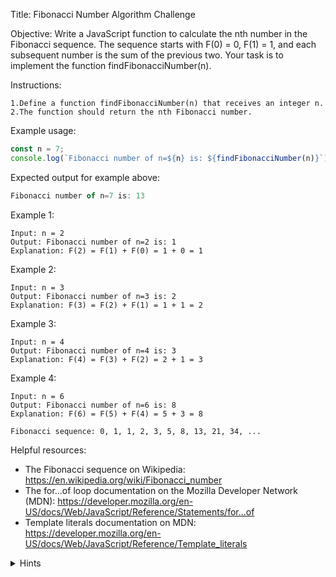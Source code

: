 Title: Fibonacci Number Algorithm Challenge

Objective:
Write a JavaScript function to calculate the nth number in the Fibonacci sequence. The sequence starts with F(0) = 0, F(1) = 1, and each subsequent number is the sum of the previous two. Your task is to implement the function findFibonacciNumber(n).

Instructions:
```
1.Define a function findFibonacciNumber(n) that receives an integer n.
2.The function should return the nth Fibonacci number.
```

Example usage:
```js
const n = 7;
console.log(`Fibonacci number of n=${n} is: ${findFibonacciNumber(n)}`);
```

Expected output for example above:
```js
Fibonacci number of n=7 is: 13
```


Example 1:
```
Input: n = 2
Output: Fibonacci number of n=2 is: 1
Explanation: F(2) = F(1) + F(0) = 1 + 0 = 1
```

Example 2:
```
Input: n = 3
Output: Fibonacci number of n=3 is: 2
Explanation: F(3) = F(2) + F(1) = 1 + 1 = 2
```

Example 3:
```
Input: n = 4
Output: Fibonacci number of n=4 is: 3
Explanation: F(4) = F(3) + F(2) = 2 + 1 = 3
```

Example 4:
```
Input: n = 6
Output: Fibonacci number of n=6 is: 8
Explanation: F(6) = F(5) + F(4) = 5 + 3 = 8
```

```
Fibonacci sequence: 0, 1, 1, 2, 3, 5, 8, 13, 21, 34, ...
```


Helpful resources:
- The Fibonacci sequence on Wikipedia: https://en.wikipedia.org/wiki/Fibonacci_number
- The for...of loop documentation on the Mozilla Developer Network (MDN): https://developer.mozilla.org/en-US/docs/Web/JavaScript/Reference/Statements/for...of
- Template literals documentation on MDN: https://developer.mozilla.org/en-US/docs/Web/JavaScript/Reference/Template_literals

<details>
<summary>Hints</summary>
  
1. Create a function called `findFibonacciNumber` that takes an integer n as a parameter.
2. Initialize two variables, prev and current, with the values 0 and 1, respectively. These variables will keep track of the two preceding Fibonacci numbers.
3. Use a for loop to iterate from `2 to n` (inclusive). This loop will calculate the next Fibonacci number based on the values of prev and current and update them accordingly.
4. In each iteration of the loop, calculate the next Fibonacci number by adding prev and current and then update prev and current to the appropriate values for the next iteration.
5. After the loop is complete, the current variable will contain the nth Fibonacci number. Return this value.
6. You can call the function with different values of n and use template literals to log the result in the desired format, as shown in the examples you provided.
</details>